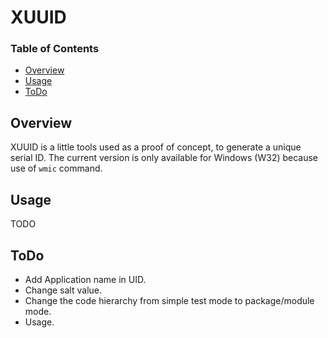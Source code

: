 # XUUID

### Table of Contents

* [Overview](#markdown-header-overview)
* [Usage](#markdown-header-usage)
* [ToDo](#markdown-header-todo)



Overview
--------
XUUID is a little tools used as a proof of concept, to generate a unique serial ID. 
The current version is only available for Windows (W32) because use of `wmic` command.



Usage
-----
TODO



ToDo
----
* Add Application name in UID.
* Change salt value.
* Change the code hierarchy from simple test mode to package/module mode.
* Usage.
